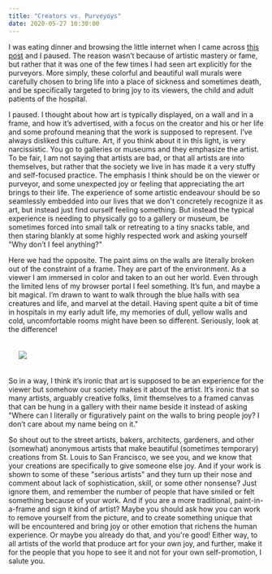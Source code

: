 ```yaml
---
title: "Creators vs. Purveyoys"
date: 2020-05-27 10:30:00
---
```


I was eating dinner and browsing the little internet when I came across 
<a href="https://www.boredpanda.com/italian-mural-painter-transforms-hospitals-silvio-irilli/" target="_blank">this post</a> and I paused. The reason wasn’t because of artistic mastery or fame, but rather that it was one of the few times I had seen art explicitly for the purveyors. More simply, these colorful and beautiful wall murals were carefully chosen to bring life into a place of sickness and sometimes death, and be specifically targeted to bring joy to its viewers, the child and adult patients of the hospital. 

I paused. I thought about how art is typically displayed, on a wall and in a frame, and how it’s advertised, with a focus on the creator and his or her life and some profound meaning that the work is supposed to represent. I’ve always disliked this culture. Art, if you think about it in this light, is very narcissistic. You go to galleries or museums and they emphasize the artist. To be fair, I am not saying that artists are bad, or that all artists are into themselves, but rather that the society we live in has made it a very stuffy and self-focused practice. The emphasis I think should be on the viewer or purveyor, and some unexpected joy or feeling that appreciating the art brings to their life. The experience of some artistic endeavour should be so seamlessly embedded into our lives that we don't concretely recognize it as art, but instead just find ourself feeling something. But instead the typical experience is needing to physically go to a gallery or museum, be sometimes forced into small talk or retreating to a tiny snacks table, and then staring blankly at some highly respected work and asking yourself "Why don’t I feel anything?"

Here we had the opposite. The paint aims on the walls are literally broken out of the constraint of a frame. They are part of the environment. As a viewer I am immersed in color and taken to an out her world. Even through the limited lens of my browser portal I feel something. It’s fun, and maybe a bit magical. I’m drawn to want to walk through the blue halls with sea creatures and life, and marvel at the detail. Having spent quite a bit of time in hospitals in my early adult life, my memories of dull, yellow walls and cold, uncomfortable rooms might have been so different. Seriously, look at the difference!

<div style="padding:20px">
<a target="_blank" href="https://raw.githubusercontent.com/vsoch/vsoch.github.io/master/assets/images/posts/art/hospital.jpg"><img src="https://raw.githubusercontent.com/vsoch/vsoch.github.io/master/assets/images/posts/art/hospital.jpg"></a>
</div>

So in a way, I think it’s ironic that art is supposed to be an experience for the viewer but somehow our society makes it about the artist. It’s ironic that so many artists, arguably creative folks, limit themselves to a framed canvas that can be hung in a gallery with their name beside it instead of asking "Where can I literally or figuratively paint on the walls to bring people joy? I don’t care about my name being on it." 

So shout out to the street artists, bakers, architects, gardeners, and other (somewhat) anonymous artists that make beautiful (sometimes temporary) creations from St. Louis to San Francisco, we see you, and we know that your
creations are specifically to give someone else joy. And if your work is shown to some of these "serious artists" and they turn up their nose and comment about lack of sophistication, skill, or some other nonsense? Just ignore them,
and remember the number of people that have smiled or felt something because of your work. And if you are
a more traditional, paint-in-a-frame and sign it kind of artist? Maybe you should ask how you can work
to remove yourself from the picture, and to create something unique that will be encountered and bring joy
or other emotion that richens the human experience. Or maybe you already do that, and you're good! 
Either way, to all artists of the world that produce art for your own joy, and further, make it for the people that you hope to see it and not for your own self-promotion, I salute you.
